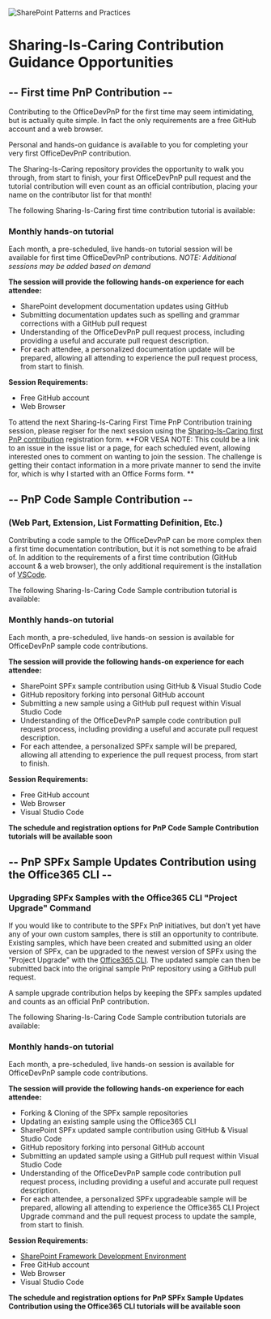 ![SharePoint Patterns and Practices](https://devofficecdn.azureedge.net/media/Default/PnP/sppnp.png)
# Sharing-Is-Caring Contribution Guidance Opportunities

## -- First time PnP Contribution --
Contributing to the OfficeDevPnP for the first time may seem intimidating, but is actually quite simple. In fact the only requirements are a free GitHub account and a web browser. 

Personal and hands-on guidance is available to you for completing your very first OfficeDevPnP contribution. 

The Sharing-Is-Caring repository provides the opportunity to walk you through, from start to finish, your first OfficeDevPnP pull request and the tutorial contribution will even count as an official contribution, placing your name on the contributor list for that month! 

The following Sharing-Is-Caring first time contribution tutorial is available:

### Monthly hands-on tutorial
Each month, a pre-scheduled, live hands-on tutorial session will be available for first time OfficeDevPnP contributions. 
<i>NOTE: Additional sessions may be added based on demand</i>

**The session will provide the following hands-on experience for each attendee:**
* SharePoint development documentation updates using GitHub
* Submitting documentation updates such as spelling and grammar corrections with a GitHub pull request
* Understanding of the OfficeDevPnP pull request process, including providing a useful and accurate pull request description. 
* For each attendee, a personalized documentation update will be prepared, allowing all attending to experience the pull request process, from start to finish. 

**Session Requirements:**
* Free GitHub account
* Web Browser

To attend the next Sharing-Is-Caring First Time PnP Contribution training session, please regiser for the next session using the [Sharing-Is-Caring first PnP contribution](https://forms.office.com) registration form.
**FOR VESA NOTE: This could be a link to an issue in the issue list or a page, for each scheduled event, allowing interested ones to comment on wanting to join the session. The challenge is getting their contact information in a more private manner to send the invite for, which is why I started with an Office Forms form. **


## -- PnP Code Sample Contribution --

### (Web Part, Extension, List Formatting Definition, Etc.)
Contributing a code sample to the OfficeDevPnP can be more complex then a first time documentation contribution, but it is not something to be afraid of. In addition to the requirements of a first time contribution (GitHub account & a web browser), the only additional requirement is the installation of [VSCode](https://code.visualstudio.com/).

The following Sharing-Is-Caring Code Sample contribution tutorial is available:

### Monthly hands-on tutorial
Each month, a pre-scheduled, live hands-on session is available for OfficeDevPnP sample code contributions. 

**The session will provide the following hands-on experience for each attendee:**
* SharePoint SPFx sample contribution using GitHub & Visual Studio Code
* GitHub repository forking into personal GitHub account
* Submitting a new sample using a GitHub pull request within Visual Studio Code
* Understanding of the OfficeDevPnP sample code contribution pull request process, including providing a useful and accurate pull request description. 
* For each attendee, a personalized SPFx sample will be prepared, allowing all attending to experience the pull request process, from start to finish. 

**Session Requirements:**
* Free GitHub account
* Web Browser
* Visual Studio Code

**The schedule and registration options for PnP Code Sample Contribution tutorials will be available soon**

## -- PnP SPFx Sample Updates Contribution using the Office365 CLI --

### Upgrading SPFx Samples with the Office365 CLI "Project Upgrade" Command
If you would like to contribute to the SPFx PnP initiatives, but don't yet have any of your own custom samples, there is still an opportunity to contribute. Existing samples, which have been created and submitted using an older version of SPFx, can be upgraded to the newest version of SPFx using the "Project Upgrade" with the [Office365 CLI](https://pnp.github.io/office365-cli/). The updated sample can then be submitted back into the original sample PnP repository using a GitHub pull request. 

A sample upgrade contribution helps by keeping the SPFx samples updated and counts as an official PnP contribution.

The following Sharing-Is-Caring Code Sample contribution tutorials are available:

### Monthly hands-on tutorial
Each month, a pre-scheduled, live hands-on session is available for OfficeDevPnP sample code contributions. 

**The session will provide the following hands-on experience for each attendee:**
* Forking & Cloning of the SPFx sample repositories
* Updating an existing sample using the Office365 CLI
* SharePoint SPFx updated sample contribution using GitHub & Visual Studio Code
* GitHub repository forking into personal GitHub account
* Submitting an updated sample using a GitHub pull request within Visual Studio Code
* Understanding of the OfficeDevPnP sample code contribution pull request process, including providing a useful and accurate pull request description. 
* For each attendee, a personalized SPFx upgradeable sample will be prepared, allowing all attending to experience the Office365 CLI Project Upgrade command and the pull request process to update the sample, from start to finish. 

**Session Requirements:**
* [SharePoint Framework Development Environment](https://docs.microsoft.com/en-us/sharepoint/dev/spfx/set-up-your-development-environment)
* Free GitHub account
* Web Browser
* Visual Studio Code

**The schedule and registration options for PnP SPFx Sample Updates Contribution using the Office365 CLI tutorials will be available soon**
